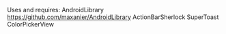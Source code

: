 Uses and requires:
AndroidLibrary https://github.com/maxanier/AndroidLibrary
ActionBarSherlock
SuperToast
ColorPickerView
